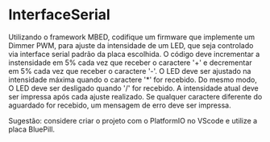 # InterfaceSerial

Utilizando o framework MBED, codifique um firmware que implemente um Dimmer PWM,
para ajuste da intensidade de um LED, que seja controlado via interface serial padrão da placa escolhida.
O código deve incrementar a instensidade em 5% cada vez que receber o caractere '+' e decrementar em 5% cada vez que receber o caractere '-'.
O LED deve ser ajustado na intensidade máxima quando o caractere '*' for recebido. Do mesmo modo, O LED deve ser desligado quando '/' for recebido.
A intensidade atual deve ser impressa após cada ajuste realizado. Se qualquer caractere diferente do aguardado for recebido, um mensagem de erro deve ser impressa.

Sugestão: considere criar o projeto com o PlatformIO no VScode e utilize a placa BluePill.
